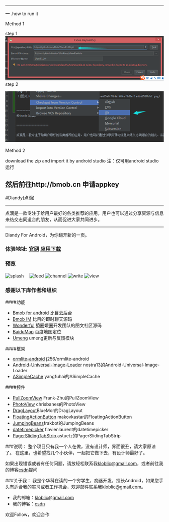 -------------------
**一** .how to run it

Method 1

step  1
![splash](images/step1.png)　
step  2

![splash](images/step2.png)　

Method 2

download the zip and import it by android studio
注：仅可用android studio 运行

然后前往http://bmob.cn  申请appkey
-------------------


#Diandy(点滴)

---------------------

点滴是一款专注于给用户最好的各类推荐的应用，用户也可以通过分享资源与信息来结交志同道合的朋友，从而促进大家共同进步。

---------------------

Diandy For Android，为你翻开新的一页。

### 体验地址: [官网](http://diandi.bmob.cn/) [应用下载](http://diandiyun.oss-cn-beijing.aliyuncs.com/release/diandi.apk) ###

### 预览

![splash](images/splash.png)　
![feed](images/feed.png)
![channel](images/channel.png)
![write](images/write.png)
![view](images/view.png)



### 感谢以下库作者和组织

####功能
*	[Bmob for android](http://www.bmob.cn/) 比目云后台
*	[Bmob IM](https://github.com/bmob/BmobIMSDK4Android) 比目的即时聊天源码
*	[Wonderful](https://github.com/bmob/Wonderful2) 猿圈媛圈开发团队的图文社区源码
*	[BaiduMap](http://developer.baidu.com/map/index.php?title=首页) 百度地图定位
*	[Umeng](http://www.umeng.com/) umeng更新与反馈模块

####框架
*	[ormlite-android](https://github.com/j256/ormlite-android) j256/ormlite-android
*	[Android-Universal-Image-Loader](https://github.com/nostra13/Android-Universal-Image-Loader) nostra13的Android-Universal-Image-Loader
*	[ASimpleCache](https://github.com/yangfuhai/ASimpleCache) yangfuhai的ASimpleCache 

####控件
*	[PullZoomView](https://github.com/Frank-Zhu/PullZoomView) Frank-Zhu的PullZoomView
*	[PhotoView](https://github.com/chrisbanes/PhotoView) chrisbanes的PhotoView
*	[DragLayout](https://github.com/BlueMor/DragLayout)BlueMor的DragLayout
*	[FloatingActionButton](https://github.com/makovkastar/FloatingActionButton) makovkastar的FloatingActionButton
*	[JumpingBeans](https://github.com/frakbot/JumpingBeans)frakbot的JumpingBeans 
*	[datetimepicker](https://github.com/flavienlaurent/datetimepicker)  flavienlaurent的datetimepicker 
*	[PagerSlidingTabStrip ](https://github.com/yangfuhai/ASimpleCache) astuetz的PagerSlidingTabStrip 



###说明：
整个项目只有我一个人在做，没有设计师，界面很丑，请大家原谅了。
在这里，也希望找几个小伙伴，一起把它做下去，有设计师最好了。


如果出现错误或者有任何问题，请放轻松联系我[kloblic@gmail.com](mailto:kloblic@gmail.com)，或者前往我的博客[csdn](http://blog.csdn.net/qq4626791047/article/details/41594821)提问

###关于我：
我是个华科在读的一个穷学生，痴迷开发，擅长Android，如果您手头有适合我的实习或者工作机会，欢迎邮件联系我[kloblic@gmail.com](mailto:kloblic@gmail.com)。


*	我的邮箱：kloblic@gmail.com
*	我的博客：[csdn](http://blog.csdn.net/qq4626791047?viewmode=contents)

欢迎Follow，欢迎合作


